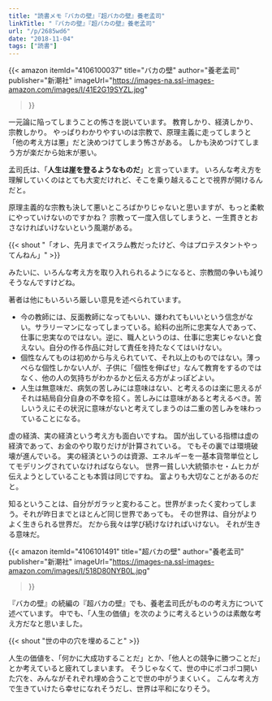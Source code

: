 ```yaml
---
title: "読書メモ『バカの壁』『超バカの壁』養老孟司"
linkTitle: "『バカの壁』『超バカの壁』養老孟司"
url: "/p/2685wd6"
date: "2018-11-04"
tags: ["読書"]
---
```


{{< amazon
  itemId="4106100037"
  title="バカの壁"
  author="養老孟司"
  publisher="新潮社"
  imageUrl="https://images-na.ssl-images-amazon.com/images/I/41E2G19SYZL.jpg"
>}}

一元論に陥ってしまうことの怖さを説いています。
教育しかり、経済しかり、宗教しかり。
やっぱりわかりやすいのは宗教で、原理主義に走ってしまうと「他の考え方は悪」だと決めつけてしまう怖さがある。
しかも決めつけてしまう方が楽だから始末が悪い。

孟司氏は、「**人生は崖を登るようなものだ**」と言っています。
いろんな考え方を理解していくのはとても大変だけれど、そこを乗り越えることで視界が開けるんだと。

原理主義的な宗教も決して悪いところばかりじゃないと思いますが、もっと柔軟にやっていけないのですかね？
宗教って一度入信してしまうと、一生貫きとおさなければいけないという風潮がある。

{{< shout "「オレ、先月までイスラム教だったけど、今はプロテスタントやってんねん」" >}}

みたいに、いろんな考え方を取り入れられるようになると、宗教間の争いも減りそうなんですけどね。

著者は他にもいろいろ厳しい意見を述べられています。

- 今の教師には、反面教師になってもいい、嫌われてもいいという信念がない。サラリーマンになってしまっている。給料の出所に忠実な人であって、仕事に忠実なのではない。逆に、職人というのは、仕事に忠実じゃないと食えない。自分の作る作品に対して責任を持たなくてはいけない。
- 個性なんてものは初めから与えられていて、それ以上のものではない。薄っぺらな個性しかない人が、子供に「個性を伸ばせ」なんて教育をするのではなく、他の人の気持ちがわかるかと伝える方がよっぽどよい。
- 人生は無意味だ、病気の苦しみには意味はない、と考えるのは楽に思えるがそれは結局自分自身の不幸を招く。苦しみには意味があると考えるべき。苦しいうえにその状況に意味がないと考えてしまうのは二重の苦しみを味わっていることになる。

虚の経済、実の経済という考え方も面白いですね。
国が出している指標は虚の経済であって、お金のやり取りだけが計算されている。
でもその裏では環境破壊が進んでいる。
実の経済というのは資源、エネルギーを一基本貨幣単位としてモデリングされていなければならない。
世界一貧しい大統領ホセ・ムヒカが伝えようとしていることも本質は同じですね。
富よりも大切なことがあるのだと。

知るということは、自分がガラッと変わること。世界がまったく変わってしまう。それが昨日までとほとんど同じ世界であっても。
その世界は、自分がよりよく生きられる世界だ。
だから我々は学び続けなければいけない。
それが生きる意味だ。

{{< amazon
  itemId="4106101491"
  title="超バカの壁"
  author="養老孟司"
  publisher="新潮社"
  imageUrl="https://images-na.ssl-images-amazon.com/images/I/518D80NYB0L.jpg"
>}}

『バカの壁』の続編の『超バカの壁』でも、養老孟司氏がものの考え方について述べています。
中でも、「人生の価値」を次のように考えるというのは素敵な考え方だなと思いました。

{{< shout "世の中の穴を埋めること" >}}

人生の価値を、「何かに大成功することだ」とか、「他人との競争に勝つことだ」とか考えていると疲れてしまいます。
そうじゃなくて、世の中にポコポコ開いた穴を、みんながそれぞれ埋め合うことで世の中がうまくいく。
こんな考え方で生きていけたら幸せになれそうだし、世界は平和になりそう。

